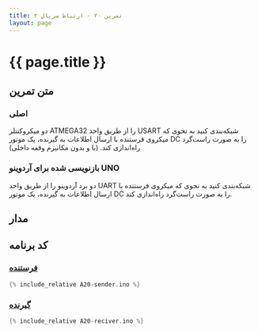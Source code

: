 ```yaml
---
title: تمرین ۲۰ - ارتباط سریال ۲
layout: page
---
```


# {{ page.title }}

## متن تمرین

### اصلی 

دو میکروکنتلر ATMEGA32 را از طریق واحد USART شبکه‌بندی کنید به نحوی که میکروی فرستنده با ارسال اطلاعات به گیرنده، یک موتور DC را به صورت راست‌گرد راه‌اندازی کند. (با و بدون مکانیزم وقفه داخلی)

### بازنویسی شده برای آردوینو UNO

دو برد آردوینو را از طریق واحد UART شبکه‌بندی کنید به نحوی که میکروی فرستنده با ارسال اطلاعات به گیرنده، یک موتور DC را به صورت راست‌گرد راه‌اندازی کند.

## مدار



## کد برنامه

### [فرستنده](A20-sender.ino)

```c
{% include_relative A20-sender.ino %}
```

### [گیرنده](A20-reciver.ino)

```c
{% include_relative A20-reciver.ino %}
```
